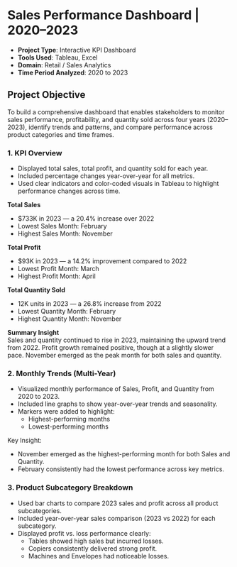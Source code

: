 # Sales Performance Dashboard | 2020–2023

- **Project Type**: Interactive KPI Dashboard  
- **Tools Used**: Tableau, Excel  
- **Domain**: Retail / Sales Analytics  
- **Time Period Analyzed**: 2020 to 2023
  


## Project Objective

To build a comprehensive dashboard that enables stakeholders to monitor sales performance, profitability, and quantity sold across four years (2020–2023), identify trends and patterns, and compare performance across product categories and time frames.

### 1. KPI Overview

- Displayed total sales, total profit, and quantity sold for each year.
- Included percentage changes year-over-year for all metrics.
- Used clear indicators and color-coded visuals in Tableau to highlight performance changes across time.

**Total Sales**  
- $733K in 2023 — a 20.4% increase over 2022  
- Lowest Sales Month: February  
- Highest Sales Month: November  

**Total Profit**  
- $93K in 2023 — a 14.2% improvement compared to 2022  
- Lowest Profit Month: March  
- Highest Profit Month: April  

**Total Quantity Sold**  
- 12K units in 2023 — a 26.8% increase from 2022  
- Lowest Quantity Month: February  
- Highest Quantity Month: November  

**Summary Insight**  
Sales and quantity continued to rise in 2023, maintaining the upward trend from 2022. Profit growth remained positive, though at a slightly slower pace. November emerged as the peak month for both sales and quantity.

### 2. Monthly Trends (Multi-Year)

- Visualized monthly performance of Sales, Profit, and Quantity from 2020 to 2023.
- Included line graphs to show year-over-year trends and seasonality.
- Markers were added to highlight:
  - Highest-performing months
  - Lowest-performing months

Key Insight:
- November emerged as the highest-performing month for both Sales and Quantity.
- February consistently had the lowest performance across key metrics.

### 3. Product Subcategory Breakdown

- Used bar charts to compare 2023 sales and profit across all product subcategories.
- Included year-over-year sales comparison (2023 vs 2022) for each subcategory.
- Displayed profit vs. loss performance clearly:
  - Tables showed high sales but incurred losses.
  - Copiers consistently delivered strong profit.
  - Machines and Envelopes had noticeable losses.

